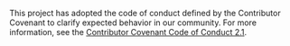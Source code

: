 This project has adopted the code of conduct defined by the Contributor Covenant to clarify expected behavior in our community.
For more information, see the [Contributor Covenant Code of Conduct 2.1](https://www.contributor-covenant.org/version/2/1/code_of_conduct/).
